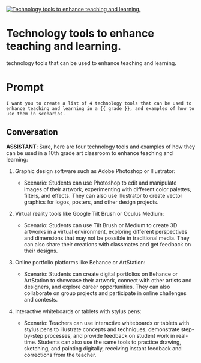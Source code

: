 
[![Technology tools to enhance teaching and learning.](https://flow-prompt-covers.s3.us-west-1.amazonaws.com/icon/realistic/real_3.png)]()
# Technology tools to enhance teaching and learning. 
technology tools that can be used to enhance teaching and learning.



# Prompt

```
I want you to create a list of 4 technology tools that can be used to enhance teaching and learning in a {{ grade }}, and examples of how to use them in scenarios. 

```

## Conversation

**ASSISTANT**: Sure, here are four technology tools and examples of how they can be used in a 10th grade art classroom to enhance teaching and learning:



1. Graphic design software such as Adobe Photoshop or Illustrator: 

   - Scenario: Students can use Photoshop to edit and manipulate images of their artwork, experimenting with different color palettes, filters, and effects. They can also use Illustrator to create vector graphics for logos, posters, and other design projects.



2. Virtual reality tools like Google Tilt Brush or Oculus Medium:

   - Scenario: Students can use Tilt Brush or Medium to create 3D artworks in a virtual environment, exploring different perspectives and dimensions that may not be possible in traditional media. They can also share their creations with classmates and get feedback on their designs.



3. Online portfolio platforms like Behance or ArtStation:

   - Scenario: Students can create digital portfolios on Behance or ArtStation to showcase their artwork, connect with other artists and designers, and explore career opportunities. They can also collaborate on group projects and participate in online challenges and contests.



4. Interactive whiteboards or tablets with stylus pens:

   - Scenario: Teachers can use interactive whiteboards or tablets with stylus pens to illustrate concepts and techniques, demonstrate step-by-step processes, and provide feedback on student work in real-time. Students can also use the same tools to practice drawing, sketching, and painting digitally, receiving instant feedback and corrections from the teacher.


